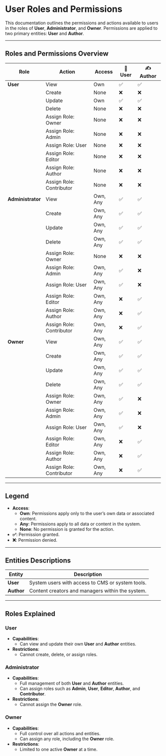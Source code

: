 # User Roles and Permissions

This documentation outlines the permissions and actions available to users in the roles of **User**, **Administrator**, and **Owner**. Permissions are applied to two primary entities: **User** and **Author**.

---

## Roles and Permissions Overview

| **Role**          | **Action**               | **Access** | **👤 User** | **✍️ Author** |
|-------------------|--------------------------|------------|-------------|---------------|
| **User**          | View                     | Own        | ✅           | ✅             |
|                   | Create                   | None       | ❌           | ❌             |
|                   | Update                   | Own        | ✅           | ✅             |
|                   | Delete                   | None       | ❌           | ❌             |
|                   | Assign Role: Owner       | None       | ❌           | ❌             |
|                   | Assign Role: Admin       | None       | ❌           | ❌             |
|                   | Assign Role: User        | None       | ❌           | ❌             |
|                   | Assign Role: Editor      | None       | ❌           | ❌             |
|                   | Assign Role: Author      | None       | ❌           | ❌             |
|                   | Assign Role: Contributor | None       | ❌           | ❌             |
| **Administrator** | View                     | Own, Any   | ✅           | ✅             |
|                   | Create                   | Own, Any   | ✅           | ✅             |
|                   | Update                   | Own, Any   | ✅           | ✅             |
|                   | Delete                   | Own, Any   | ✅           | ✅             |
|                   | Assign Role: Owner       | None       | ❌           | ❌             |
|                   | Assign Role: Admin       | Own, Any   | ✅           | ❌             |
|                   | Assign Role: User        | Own, Any   | ✅           | ❌             |
|                   | Assign Role: Editor      | Own, Any   | ❌           | ✅             |
|                   | Assign Role: Author      | Own, Any   | ❌           | ✅             |
|                   | Assign Role: Contributor | Own, Any   | ❌           | ✅             |
| **Owner**         | View                     | Own, Any   | ✅           | ✅             |
|                   | Create                   | Own, Any   | ✅           | ✅             |
|                   | Update                   | Own, Any   | ✅           | ✅             |
|                   | Delete                   | Own, Any   | ✅           | ✅             |
|                   | Assign Role: Owner       | Own, Any   | ✅           | ❌             |
|                   | Assign Role: Admin       | Own, Any   | ✅           | ❌             |
|                   | Assign Role: User        | Own, Any   | ✅           | ❌             |
|                   | Assign Role: Editor      | Own, Any   | ❌           | ✅             |
|                   | Assign Role: Author      | Own, Any   | ❌           | ✅             |
|                   | Assign Role: Contributor | Own, Any   | ❌           | ✅             |

---

## Legend

- **Access**:
  - **Own**: Permissions apply only to the user’s own data or associated content.
  - **Any**: Permissions apply to all data or content in the system.
  - **None**: No permission is granted for the action.
- **✅**: Permission granted.
- **❌**: Permission denied.

---

## Entities Descriptions

| **Entity** | **Description**                                  |
|------------|--------------------------------------------------|
| **User**   | System users with access to CMS or system tools. |
| **Author** | Content creators and managers within the system. |

---

## Roles Explained

### **User**

- **Capabilities**:
  - Can view and update their own **User** and **Author** entities.
- **Restrictions**:
  - Cannot create, delete, or assign roles.

### **Administrator**

- **Capabilities**:
  - Full management of both **User** and **Author** entities.
  - Can assign roles such as **Admin**, **User**, **Editor**, **Author**, and **Contributor**.
- **Restrictions**:
  - Cannot assign the **Owner** role.

### **Owner**

- **Capabilities**:
  - Full control over all actions and entities.
  - Can assign any role, including the **Owner** role.
- **Restrictions**:
  - Limited to one active **Owner** at a time.
